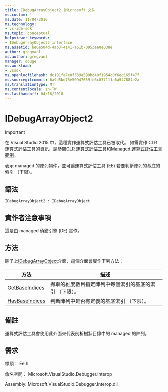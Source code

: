 ```yaml
---
title: IDebugArrayObject2 |Microsoft 文件
ms.custom: ''
ms.date: 11/04/2016
ms.technology:
- vs-ide-sdk
ms.topic: conceptual
helpviewer_keywords:
- IDebugArrayObject2 interface
ms.assetid: be6e504d-4ab3-4141-a61b-0953ee0e038e
author: gregvanl
ms.author: gregvanl
manager: douge
ms.workload:
- vssdk
ms.openlocfilehash: dc101fa7e0f339a599bd48f1954c0f6ed165f47f
ms.sourcegitcommit: 6a9d5bd75e50947659fd6c837111a6a547884e2a
ms.translationtype: MT
ms.contentlocale: zh-TW
ms.lasthandoff: 04/16/2018
---
```

# <a name="idebugarrayobject2"></a>IDebugArrayObject2
> [!IMPORTANT]
>  在 Visual Studio 2015 中，這種實作運算式評估工具已被取代。 如需實作 CLR 運算式評估工具的資訊，請參閱[CLR 運算式評估工具](https://github.com/Microsoft/ConcordExtensibilitySamples/wiki/CLR-Expression-Evaluators)和[Managed 運算式評估工具範例](https://github.com/Microsoft/ConcordExtensibilitySamples/wiki/Managed-Expression-Evaluator-Sample)。  
  
 表示 managed 的陣列物件，並可讓運算式評估工具 (EE) 若要判斷陣列的基底的索引 （下限）。  
  
## <a name="syntax"></a>語法  
  
```  
IDebugArrayObject2 : IDebugArrayObject  
```  
  
## <a name="notes-for-implementers"></a>實作者注意事項  
 這是由 managed 偵錯引擎 (DE) 實作。  
  
## <a name="methods"></a>方法  
 除了上[IDebugArrayObject](../../../extensibility/debugger/reference/idebugarrayobject.md)介面，這個介面會實作下列方法：  
  
|方法|描述|  
|------------|-----------------|  
|[GetBaseIndices](../../../extensibility/debugger/reference/idebugarrayobject2-getbaseindices.md)|擷取的維度數目指定陣列中每個索引的基底的索引 （下限）。|  
|[HasBaseIndices](../../../extensibility/debugger/reference/idebugarrayobject2-hasbaseindices.md)|判斷陣列中是否有定義的基底索引 （下限）。|  
  
## <a name="remarks"></a>備註  
 運算式評估工具會使用此介面來代表剖析樹狀目錄中的 managed 的陣列。  
  
## <a name="requirements"></a>需求  
 標頭： Ee.h  
  
 命名空間： Microsoft.VisualStudio.Debugger.Interop  
  
 Assembly: Microsoft.VisualStudio.Debugger.Interop.dll
